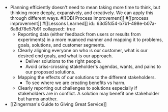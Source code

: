 - Planning efficiently doesn't need to mean taking more time to think, but thinking more deeply, expansively, and creatively. We can apply this through different ways. #[[OBI Process Improvement]]  #[[process improvement]] #[[Lessons Learned]]
  id:: 63d5fd54-b7b1-498e-b07a-6a8d78e57b91
  collapsed:: true
	- Reporting data (either feedback from users or results from experiments) in a more nuanced manner and mapping it to problems, goals, solutions, and customer segments.
	- Clearly aligning everyone on who is our customer, what is our desired end goals, and what is our approach.
		- Deliver solutions to the right people.
		- Avoid criss-crossing stakeholder's agendas, wants, and pains to our proposed solutions.
	- Mapping the effects of our solutions to the different stakeholders.
		- To see where we are creating benefits vs harm.
	- Clearly reporting out challenges to solutions especially if stakeholders are in conflict. A solution may benefit one stakeholder but harms another.
- [[Zingerman's Guide to Giving Great Service]]
